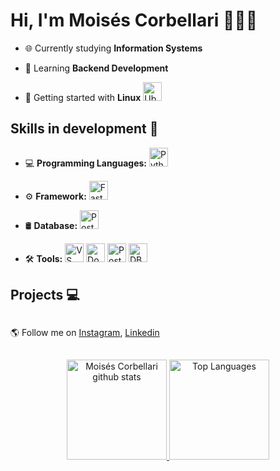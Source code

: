 # Hi, I'm Moisés Corbellari 👨🏾‍💻
- 🌐 Currently studying **Information Systems**

- 🧠 Learning **Backend Development**

- 🐧 Getting started with **Linux**
  <img src="https://skillicons.dev/icons?i=ubuntu" alt="Ubuntu" height="30"/>

## Skills in development 🚧

- 💻 **Programming Languages:**
  <img src="https://skillicons.dev/icons?i=python" alt="Python" height="30"/>

- ⚙️ **Framework:**
  <img src="https://skillicons.dev/icons?i=fastapi" alt="FastApi" height="30"/>

- 🛢️ **Database:**
  <img src="https://skillicons.dev/icons?i=postgresql" alt="PostgreSQL" height="30"/>

- 🛠️ **Tools:**
  <img src="https://skillicons.dev/icons?i=vscode" alt="VS Code" height="30"/>
  <img src="https://skillicons.dev/icons?i=docker" alt="Docker" height="30"/>
  <img src="https://skillicons.dev/icons?i=postman" alt="Postman" height="30"/>
  <img src="https://cdn.jsdelivr.net/gh/devicons/devicon@latest/icons/dbeaver/dbeaver-original.svg" alt="DBeaver" height="30"/>

## Projects 💻
<!-- - [Todo List](https://github.com/MoisesCorbellari/Todo_List) 📝 -->

##
🌎 Follow me on [Instagram], [Linkedin]

##
<div align="center">
  <a href="https://github.com/MoisesCorbellari">
    <img height="160em" src="https://github-readme-stats.vercel.app/api?username=MoisesCorbellari&theme=omni&show_icons=true&count_private=true&hide_border=true&rank_icon=default&include_all_commits=true" alt="Moisés Corbellari github stats"/>
  </a>
  
  <a href="https://github.com/MoisesCorbellari">
    <img height="160em" src="https://github-readme-stats.vercel.app/api/top-langs/?username=MoisesCorbellari&layout=compact&hide_border=true&title_color=ff79c6&text_color=ff79c6&bg_color=282a36" alt="Top Languages"/>
  </a>
</div>

[Instagram]: https://www.instagram.com/moises_corbellari/
[Linkedin]: https://www.linkedin.com/in/moisescorbellari/
